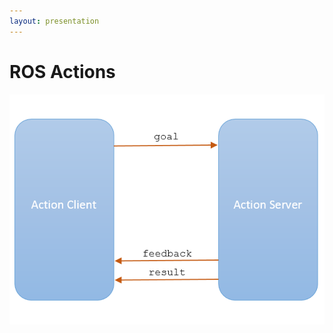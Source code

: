 ```yaml
---
layout: presentation
---
```


# [](#header-1)ROS Actions

[![](assets/img/ros_actions.png)](ros-actions)
